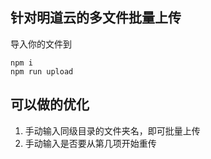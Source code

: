 ## 针对明道云的多文件批量上传

导入你的文件到

```
npm i 
npm run upload
```

## 可以做的优化

1. 手动输入同级目录的文件夹名，即可批量上传
2. 手动输入是否要从第几项开始重传
